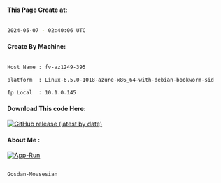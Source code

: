 
   
#### This Page Create at:

```bash

2024-05-07 - 02:40:06 UTC

```

#### Create By Machine:

```bash

Host Name : fv-az1249-395

platform  : Linux-6.5.0-1018-azure-x86_64-with-debian-bookworm-sid

Ip Local  : 10.1.0.145

```
#### Download This code Here:

[![GitHub release (latest by date)](https://img.shields.io/github/v/release/Gosdan-Movsesian/Gosdan?style=for-the-badge&label=Download)](https://github.com/Gosdan-Movsesian/Gosdan/releases) 

</p> 

#### About Me :

[![App-Run](https://github.com/Gosdan-Movsesian/Gosdan/actions/workflows/App-Run.yml/badge.svg)](https://github.com/Gosdan-Movsesian/Gosdan/actions/workflows/App-Run.yml)

```bash

Gosdan-Movsesian

```

